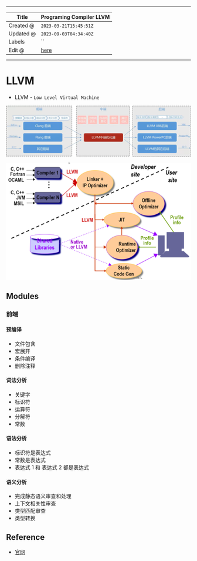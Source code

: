 -----

| Title     | Programing Compiler LLVM                             |
| --------- | ---------------------------------------------------- |
| Created @ | `2023-03-21T15:45:51Z`                               |
| Updated @ | `2023-09-03T04:34:40Z`                               |
| Labels    | \`\`                                                 |
| Edit @    | [here](https://github.com/junxnone/xwiki/issues/227) |

-----

# LLVM

  - LLVM - `Low Level Virtual Machine`

![image](media/6ba7b88fccc53079e1e32e3e7b1c52a9ece04d4a.png)

![image](media/ba09205d54afa6d8207ef9ad26ee3606ff55bfa7.png)

## Modules

### 前端

#### 预编译

  - 文件包含
  - 宏展开
  - 条件编译
  - 删除注释

#### 词法分析

  - 关键字
  - 标识符
  - 运算符
  - 分解符
  - 常数

#### 语法分析

  - 标识符是表达式
  - 常数是表达式
  - 表达式 1 和 表达式 2 都是表达式

#### 语义分析

  - 完成静态语义审查和处理
  - 上下文相关性审查
  - 类型匹配审查
  - 类型转换

#### 

## Reference

  - [官网](https://llvm.org/)
